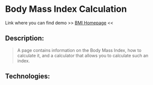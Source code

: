 # Body Mass Index Calculation

 Link where you can find demo >> [BMI Homepage](https://tomaszbrylski.github.io/BMI/ "BMI Homepage") <<

 ## Description:
 > A page contains information on the Body Mass Index, how to calculate it, and a calculator that allows you to calculate such an index.

## Technologies:

